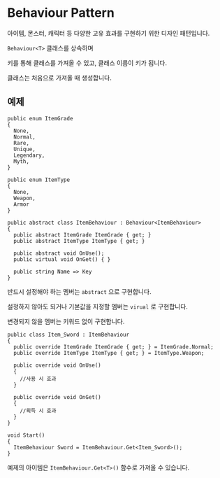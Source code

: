 # Behaviour Pattern

아이템, 몬스터, 캐릭터 등 다양한 고유 효과를 구현하기 위한 디자인 패턴입니다.

`Behaviour<T>` 클래스를 상속하며

키를 통해 클래스를 가져올 수 있고, 클래스 이름이 키가 됩니다.

클래스는 처음으로 가져올 때 생성합니다.

## 예제
```
public enum ItemGrade
{
  None,
  Normal,
  Rare,
  Unique,
  Legendary,
  Myth,
}

public enum ItemType
{
  None,
  Weapon,
  Armor
}

public abstract class ItemBehaviour : Behaviour<ItemBehaviour>
{
  public abstract ItemGrade ItemGrade { get; }
  public abstract ItemType ItemType { get; }

  public abstract void OnUse();
  public virtual void OnGet() { }
  
  public string Name => Key
}
```

반드시 설정해야 하는 멤버는 `abstract` 으로 구현합니다.

설정하지 않아도 되거나 기본값을 지정할 멤버는 `virual` 로 구현합니다.

변경되지 않을 멤버는 키워드 없이 구현합니다.

```
public class Item_Sword : ItemBehaviour
{
  public override ItemGrade ItemGrade { get; } = ItemGrade.Normal;
  public override ItemType ItemType { get; } = ItemType.Weapon;

  public override void OnUse()
  {
    //사용 시 효과
  }
  
  public override void OnGet()
  {
    //획득 시 효과
  }
}
```
```
void Start()
{
  ItemBehaviour Sword = ItemBehaviour.Get<Item_Sword>();
}
```

예제의 아이템은 `ItemBehaviour.Get<T>()` 함수로 가져올 수 있습니다.
